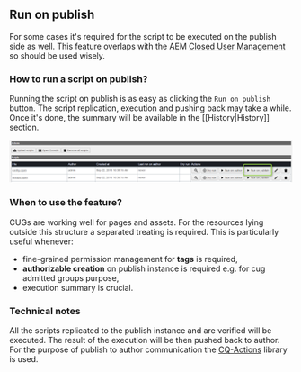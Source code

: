 ## Run on publish
For some cases it's required for the script to be executed on the publish side as well. This feature overlaps with the AEM [Closed User Management](https://docs.adobe.com/docs/en/aem/6-2/administer/security/cug.html) so should be used wisely.

### How to run a script on publish?
Running the script on publish is as easy as clicking the `Run on publish` button. The script replication, execution and pushing back may take a while. Once it's done, the summary will be available in the [[History|History]] section.

![run-on-publish](assets/screens/runOnPublish.png)

### When to use the feature?
CUGs are working well for pages and assets. For the resources lying outside this structure a separated treating is required. This is particularly useful whenever:

* fine-grained permission management for **tags** is required,
* **authorizable creation** on publish instance is required e.g. for cug admitted groups purpose,
* execution summary is crucial.

### Technical notes
All the scripts replicated to the publish instance and are verified  will be executed. The result of the execution will be then pushed back to author. For the purpose of publish to author communication the [CQ-Actions](https://github.com/Cognifide/CQ-Actions) library is used.
